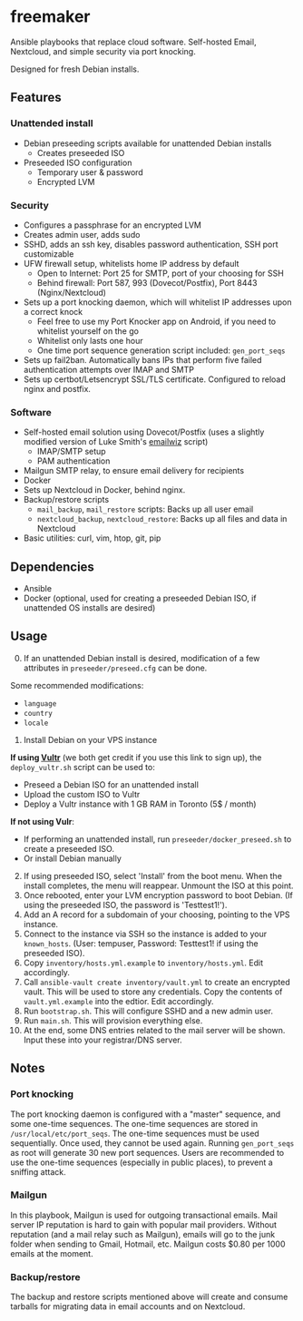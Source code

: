 # freemaker

Ansible playbooks that replace cloud software. Self-hosted Email, Nextcloud, and simple security via port knocking.

Designed for fresh Debian installs.

## Features

### Unattended install

- Debian preseeding scripts available for unattended Debian installs
  - Creates preseeded ISO
- Preseeded ISO configuration
  - Temporary user & password
  - Encrypted LVM

### Security

- Configures a passphrase for an encrypted LVM
- Creates admin user, adds sudo
- SSHD, adds an ssh key, disables password authentication, SSH port customizable
- UFW firewall setup, whitelists home IP address by default
  - Open to Internet: Port 25 for SMTP, port of your choosing for SSH
  - Behind firewall: Port 587, 993 (Dovecot/Postfix), Port 8443 (Nginx/Nextcloud)
- Sets up a port knocking daemon, which will whitelist IP addresses upon a correct knock
  - Feel free to use my Port Knocker app on Android, if you need to whitelist yourself on the go
  - Whitelist only lasts one hour
  - One time port sequence generation script included: `gen_port_seqs`
- Sets up fail2ban. Automatically bans IPs that perform five failed authentication attempts over IMAP and SMTP
- Sets up certbot/Letsencrypt SSL/TLS certificate. Configured to reload nginx and postfix.

### Software

- Self-hosted email solution using Dovecot/Postfix (uses a slightly modified version of Luke Smith's [emailwiz](https://github.com/djandries/emailwiz) script)
  - IMAP/SMTP setup
  - PAM authentication
- Mailgun SMTP relay, to ensure email delivery for recipients
- Docker
- Sets up Nextcloud in Docker, behind nginx.
- Backup/restore scripts
  - `mail_backup`, `mail_restore` scripts: Backs up all user email
  - `nextcloud_backup`, `nextcloud_restore`: Backs up all files and data in Nextcloud
- Basic utilities: curl, vim, htop, git, pip

## Dependencies

- Ansible
- Docker (optional, used for creating a preseeded Debian ISO, if unattended OS installs are desired)

## Usage

0. If an unattended Debian install is desired, modification of a few attributes in `preseeder/preseed.cfg` can be done.

Some recommended modifications:
- `language`
- `country`
- `locale`

1. Install Debian on your VPS instance

**If using [Vultr](https://www.vultr.com/?ref=8661862-6G)** (we both get credit if you use this link to sign up), the `deploy_vultr.sh` script can be used to:
- Preseed a Debian ISO for an unattended install
- Upload the custom ISO to Vultr
- Deploy a Vultr instance with 1 GB RAM in Toronto (5$ / month)

**If not using Vulr**:
- If performing an unattended install, run `preseeder/docker_preseed.sh` to create a preseeded ISO.
- Or install Debian manually


2. If using preseeded ISO, select 'Install' from the boot menu. When the install completes, the menu will reappear. Unmount the ISO at this point.
3. Once rebooted, enter your LVM encryption password to boot Debian. (If using the preseeded ISO, the password is 'Testtest1!').
4. Add an A record for a subdomain of your choosing, pointing to the VPS instance.
5. Connect to the instance via SSH so the instance is added to your `known_hosts`. (User: tempuser, Password: Testtest1! if using the preseeded ISO).
6. Copy `inventory/hosts.yml.example` to `inventory/hosts.yml`. Edit accordingly.
7. Call `ansible-vault create inventory/vault.yml` to create an encrypted vault. This will be used to store any credentials. Copy the contents of `vault.yml.example` into the edtior. Edit accordingly.
8. Run `bootstrap.sh`. This will configure SSHD and a new admin user.
9. Run `main.sh`. This will provision everything else.
10. At the end, some DNS entries related to the mail server will be shown. Input these into your registrar/DNS server.

## Notes

### Port knocking

The port knocking daemon is configured with a "master" sequence, and some one-time sequences. The one-time sequences are stored in `/usr/local/etc/port_seqs`. The one-time sequences must be used sequentially. Once used, they cannot be used again. Running `gen_port_seqs` as root will generate 30 new port sequences. Users are recommended to use the one-time sequences (especially in public places), to prevent a sniffing attack.

### Mailgun

In this playbook, Mailgun is used for outgoing transactional emails. Mail server IP reputation is hard to gain with popular mail providers. Without reputation (and a mail relay such as Mailgun), emails will go to the junk folder when sending to Gmail, Hotmail, etc. Mailgun costs $0.80 per 1000 emails at the moment.

### Backup/restore

The backup and restore scripts mentioned above will create and consume tarballs for migrating data in email accounts and on Nextcloud.